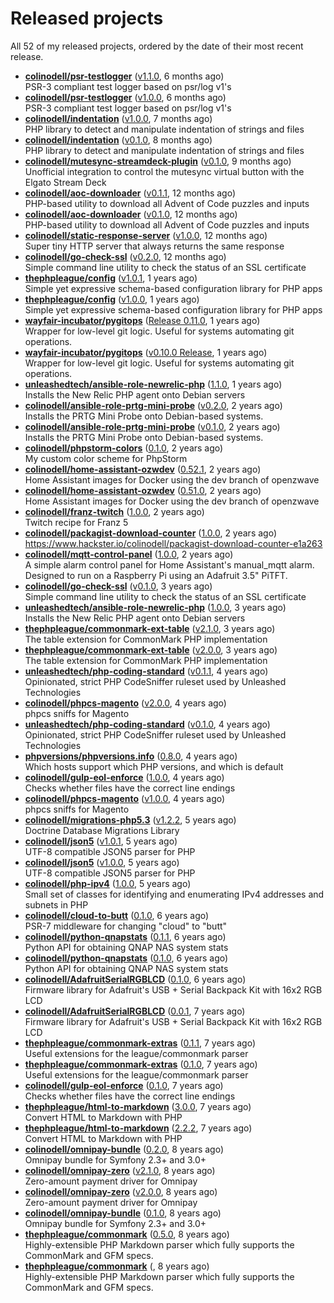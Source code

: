 # Released projects

All <!-- release_count starts -->52<!-- release_count ends --> of my released projects, ordered by the date of their most recent release.

<!-- recent_releases starts -->
* **[colinodell/psr-testlogger](https://github.com/colinodell/psr-testlogger)** ([v1.1.0](https://github.com/colinodell/psr-testlogger/releases/tag/v1.1.0), 6 months ago)<br>PSR-3 compliant test logger based on psr/log v1's
* **[colinodell/psr-testlogger](https://github.com/colinodell/psr-testlogger)** ([v1.0.0](https://github.com/colinodell/psr-testlogger/releases/tag/v1.0.0), 6 months ago)<br>PSR-3 compliant test logger based on psr/log v1's
* **[colinodell/indentation](https://github.com/colinodell/indentation)** ([v1.0.0](https://github.com/colinodell/indentation/releases/tag/v1.0.0), 7 months ago)<br>PHP library to detect and manipulate indentation of strings and files
* **[colinodell/indentation](https://github.com/colinodell/indentation)** ([v0.1.0](https://github.com/colinodell/indentation/releases/tag/v0.1.0), 8 months ago)<br>PHP library to detect and manipulate indentation of strings and files
* **[colinodell/mutesync-streamdeck-plugin](https://github.com/colinodell/mutesync-streamdeck-plugin)** ([v0.1.0](https://github.com/colinodell/mutesync-streamdeck-plugin/releases/tag/v0.1.0), 9 months ago)<br>Unofficial integration to control the mutesync virtual button with the Elgato Stream Deck
* **[colinodell/aoc-downloader](https://github.com/colinodell/aoc-downloader)** ([v0.1.1](https://github.com/colinodell/aoc-downloader/releases/tag/v0.1.1), 12 months ago)<br>PHP-based utility to download all Advent of Code puzzles and inputs
* **[colinodell/aoc-downloader](https://github.com/colinodell/aoc-downloader)** ([v0.1.0](https://github.com/colinodell/aoc-downloader/releases/tag/v0.1.0), 12 months ago)<br>PHP-based utility to download all Advent of Code puzzles and inputs
* **[colinodell/static-response-server](https://github.com/colinodell/static-response-server)** ([v1.0.0](https://github.com/colinodell/static-response-server/releases/tag/v1.0.0), 12 months ago)<br>Super tiny HTTP server that always returns the same response
* **[colinodell/go-check-ssl](https://github.com/colinodell/go-check-ssl)** ([v0.2.0](https://github.com/colinodell/go-check-ssl/releases/tag/v0.2.0), 12 months ago)<br>Simple command line utility to check the status of an SSL certificate
* **[thephpleague/config](https://github.com/thephpleague/config)** ([v1.0.1](https://github.com/thephpleague/config/releases/tag/v1.0.1), 1 years ago)<br>Simple yet expressive schema-based configuration library for PHP apps
* **[thephpleague/config](https://github.com/thephpleague/config)** ([v1.0.0](https://github.com/thephpleague/config/releases/tag/v1.0.0), 1 years ago)<br>Simple yet expressive schema-based configuration library for PHP apps
* **[wayfair-incubator/pygitops](https://github.com/wayfair-incubator/pygitops)** ([Release 0.11.0](https://github.com/wayfair-incubator/pygitops/releases/tag/v0.11.0), 1 years ago)<br>Wrapper for low-level git logic. Useful for systems automating git operations.
* **[wayfair-incubator/pygitops](https://github.com/wayfair-incubator/pygitops)** ([v0.10.0 Release](https://github.com/wayfair-incubator/pygitops/releases/tag/v0.10.0), 1 years ago)<br>Wrapper for low-level git logic. Useful for systems automating git operations.
* **[unleashedtech/ansible-role-newrelic-php](https://github.com/unleashedtech/ansible-role-newrelic-php)** ([1.1.0](https://github.com/unleashedtech/ansible-role-newrelic-php/releases/tag/1.1.0), 1 years ago)<br>Installs the New Relic PHP agent onto Debian servers
* **[colinodell/ansible-role-prtg-mini-probe](https://github.com/colinodell/ansible-role-prtg-mini-probe)** ([v0.2.0](https://github.com/colinodell/ansible-role-prtg-mini-probe/releases/tag/v0.2.0), 2 years ago)<br>Installs the PRTG Mini Probe onto Debian-based systems.
* **[colinodell/ansible-role-prtg-mini-probe](https://github.com/colinodell/ansible-role-prtg-mini-probe)** ([v0.1.0](https://github.com/colinodell/ansible-role-prtg-mini-probe/releases/tag/v0.1.0), 2 years ago)<br>Installs the PRTG Mini Probe onto Debian-based systems.
* **[colinodell/phpstorm-colors](https://github.com/colinodell/phpstorm-colors)** ([0.1.0](https://github.com/colinodell/phpstorm-colors/releases/tag/0.1.0), 2 years ago)<br>My custom color scheme for PhpStorm
* **[colinodell/home-assistant-ozwdev](https://github.com/colinodell/home-assistant-ozwdev)** ([0.52.1](https://github.com/colinodell/home-assistant-ozwdev/releases/tag/0.52.1), 2 years ago)<br>Home Assistant images for Docker using the dev branch of openzwave
* **[colinodell/home-assistant-ozwdev](https://github.com/colinodell/home-assistant-ozwdev)** ([0.51.0](https://github.com/colinodell/home-assistant-ozwdev/releases/tag/0.51.0), 2 years ago)<br>Home Assistant images for Docker using the dev branch of openzwave
* **[colinodell/franz-twitch](https://github.com/colinodell/franz-twitch)** ([1.0.0](https://github.com/colinodell/franz-twitch/releases/tag/1.0.0), 2 years ago)<br>Twitch recipe for Franz 5
* **[colinodell/packagist-download-counter](https://github.com/colinodell/packagist-download-counter)** ([1.0.0](https://github.com/colinodell/packagist-download-counter/releases/tag/1.0.0), 2 years ago)<br>https://www.hackster.io/colinodell/packagist-download-counter-e1a263
* **[colinodell/mqtt-control-panel](https://github.com/colinodell/mqtt-control-panel)** ([1.0.0](https://github.com/colinodell/mqtt-control-panel/releases/tag/1.0.0), 2 years ago)<br>A simple alarm control panel for Home Assistant's manual_mqtt alarm. Designed to run on a Raspberry Pi using an Adafruit 3.5" PiTFT.
* **[colinodell/go-check-ssl](https://github.com/colinodell/go-check-ssl)** ([v0.1.0](https://github.com/colinodell/go-check-ssl/releases/tag/v0.1.0), 3 years ago)<br>Simple command line utility to check the status of an SSL certificate
* **[unleashedtech/ansible-role-newrelic-php](https://github.com/unleashedtech/ansible-role-newrelic-php)** ([1.0.0](https://github.com/unleashedtech/ansible-role-newrelic-php/releases/tag/1.0.0), 3 years ago)<br>Installs the New Relic PHP agent onto Debian servers
* **[thephpleague/commonmark-ext-table](https://github.com/thephpleague/commonmark-ext-table)** ([v2.1.0](https://github.com/thephpleague/commonmark-ext-table/releases/tag/v2.1.0), 3 years ago)<br>The table extension for CommonMark PHP implementation
* **[thephpleague/commonmark-ext-table](https://github.com/thephpleague/commonmark-ext-table)** ([v2.0.0](https://github.com/thephpleague/commonmark-ext-table/releases/tag/v2.0.0), 3 years ago)<br>The table extension for CommonMark PHP implementation
* **[unleashedtech/php-coding-standard](https://github.com/unleashedtech/php-coding-standard)** ([v0.1.1](https://github.com/unleashedtech/php-coding-standard/releases/tag/v0.1.1), 4 years ago)<br>Opinionated, strict PHP CodeSniffer ruleset used by Unleashed Technologies
* **[colinodell/phpcs-magento](https://github.com/colinodell/phpcs-magento)** ([v2.0.0](https://github.com/colinodell/phpcs-magento/releases/tag/v2.0.0), 4 years ago)<br>phpcs sniffs for Magento
* **[unleashedtech/php-coding-standard](https://github.com/unleashedtech/php-coding-standard)** ([v0.1.0](https://github.com/unleashedtech/php-coding-standard/releases/tag/v0.1.0), 4 years ago)<br>Opinionated, strict PHP CodeSniffer ruleset used by Unleashed Technologies
* **[phpversions/phpversions.info](https://github.com/phpversions/phpversions.info)** ([0.8.0](https://github.com/phpversions/phpversions.info/releases/tag/0.8.1), 4 years ago)<br>Which hosts support which PHP versions, and which is default
* **[colinodell/gulp-eol-enforce](https://github.com/colinodell/gulp-eol-enforce)** ([1.0.0](https://github.com/colinodell/gulp-eol-enforce/releases/tag/1.0.0), 4 years ago)<br>Checks whether files have the correct line endings
* **[colinodell/phpcs-magento](https://github.com/colinodell/phpcs-magento)** ([v1.0.0](https://github.com/colinodell/phpcs-magento/releases/tag/v1.0.0), 4 years ago)<br>phpcs sniffs for Magento
* **[colinodell/migrations-php5.3](https://github.com/colinodell/migrations-php5.3)** ([v1.2.2](https://github.com/colinodell/migrations-php5.3/releases/tag/v1.2.2), 5 years ago)<br>Doctrine Database Migrations Library
* **[colinodell/json5](https://github.com/colinodell/json5)** ([v1.0.1](https://github.com/colinodell/json5/releases/tag/v1.0.1), 5 years ago)<br>UTF-8 compatible JSON5 parser for PHP
* **[colinodell/json5](https://github.com/colinodell/json5)** ([v1.0.0](https://github.com/colinodell/json5/releases/tag/v1.0.0), 5 years ago)<br>UTF-8 compatible JSON5 parser for PHP
* **[colinodell/php-ipv4](https://github.com/colinodell/php-ipv4)** ([1.0.0](https://github.com/colinodell/php-ipv4/releases/tag/1.0.0), 5 years ago)<br>Small set of classes for identifying and enumerating IPv4 addresses and subnets in PHP
* **[colinodell/cloud-to-butt](https://github.com/colinodell/cloud-to-butt)** ([0.1.0](https://github.com/colinodell/cloud-to-butt/releases/tag/0.1.0), 6 years ago)<br>PSR-7 middleware for changing "cloud" to "butt"
* **[colinodell/python-qnapstats](https://github.com/colinodell/python-qnapstats)** ([0.1.1](https://github.com/colinodell/python-qnapstats/releases/tag/0.1.1), 6 years ago)<br>Python API for obtaining QNAP NAS system stats
* **[colinodell/python-qnapstats](https://github.com/colinodell/python-qnapstats)** ([0.1.0](https://github.com/colinodell/python-qnapstats/releases/tag/0.1.0), 6 years ago)<br>Python API for obtaining QNAP NAS system stats
* **[colinodell/AdafruitSerialRGBLCD](https://github.com/colinodell/AdafruitSerialRGBLCD)** ([0.1.0](https://github.com/colinodell/AdafruitSerialRGBLCD/releases/tag/0.1.0), 6 years ago)<br>Firmware library for Adafruit's USB + Serial Backpack Kit with 16x2 RGB LCD
* **[colinodell/AdafruitSerialRGBLCD](https://github.com/colinodell/AdafruitSerialRGBLCD)** ([0.0.1](https://github.com/colinodell/AdafruitSerialRGBLCD/releases/tag/0.0.1), 7 years ago)<br>Firmware library for Adafruit's USB + Serial Backpack Kit with 16x2 RGB LCD
* **[thephpleague/commonmark-extras](https://github.com/thephpleague/commonmark-extras)** ([0.1.1](https://github.com/thephpleague/commonmark-extras/releases/tag/0.1.1), 7 years ago)<br>Useful extensions for the league/commonmark parser
* **[thephpleague/commonmark-extras](https://github.com/thephpleague/commonmark-extras)** ([0.1.0](https://github.com/thephpleague/commonmark-extras/releases/tag/0.1.0), 7 years ago)<br>Useful extensions for the league/commonmark parser
* **[colinodell/gulp-eol-enforce](https://github.com/colinodell/gulp-eol-enforce)** ([0.1.0](https://github.com/colinodell/gulp-eol-enforce/releases/tag/0.1.0), 7 years ago)<br>Checks whether files have the correct line endings
* **[thephpleague/html-to-markdown](https://github.com/thephpleague/html-to-markdown)** ([3.0.0](https://github.com/thephpleague/html-to-markdown/releases/tag/3.0.0), 7 years ago)<br>Convert HTML to Markdown with PHP
* **[thephpleague/html-to-markdown](https://github.com/thephpleague/html-to-markdown)** ([2.2.2](https://github.com/thephpleague/html-to-markdown/releases/tag/2.2.2), 7 years ago)<br>Convert HTML to Markdown with PHP
* **[colinodell/omnipay-bundle](https://github.com/colinodell/omnipay-bundle)** ([0.2.0](https://github.com/colinodell/omnipay-bundle/releases/tag/0.2.0), 8 years ago)<br>Omnipay bundle for Symfony 2.3+ and 3.0+
* **[colinodell/omnipay-zero](https://github.com/colinodell/omnipay-zero)** ([v2.1.0](https://github.com/colinodell/omnipay-zero/releases/tag/v2.1.0), 8 years ago)<br>Zero-amount payment driver for Omnipay
* **[colinodell/omnipay-zero](https://github.com/colinodell/omnipay-zero)** ([v2.0.0](https://github.com/colinodell/omnipay-zero/releases/tag/v2.0.0), 8 years ago)<br>Zero-amount payment driver for Omnipay
* **[colinodell/omnipay-bundle](https://github.com/colinodell/omnipay-bundle)** ([0.1.0](https://github.com/colinodell/omnipay-bundle/releases/tag/0.1.0), 8 years ago)<br>Omnipay bundle for Symfony 2.3+ and 3.0+
* **[thephpleague/commonmark](https://github.com/thephpleague/commonmark)** ([0.5.0](https://github.com/thephpleague/commonmark/releases/tag/0.5.0), 8 years ago)<br>Highly-extensible PHP Markdown parser which fully supports the CommonMark and GFM specs.
* **[thephpleague/commonmark](https://github.com/thephpleague/commonmark)** ([](https://github.com/thephpleague/commonmark/releases/tag/0.4.0), 8 years ago)<br>Highly-extensible PHP Markdown parser which fully supports the CommonMark and GFM specs.
<!-- recent_releases ends -->
